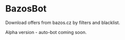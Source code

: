 # BazosBot
Download offers from bazos.cz by filters and blacklist.

Alpha version - auto-bot coming soon.

